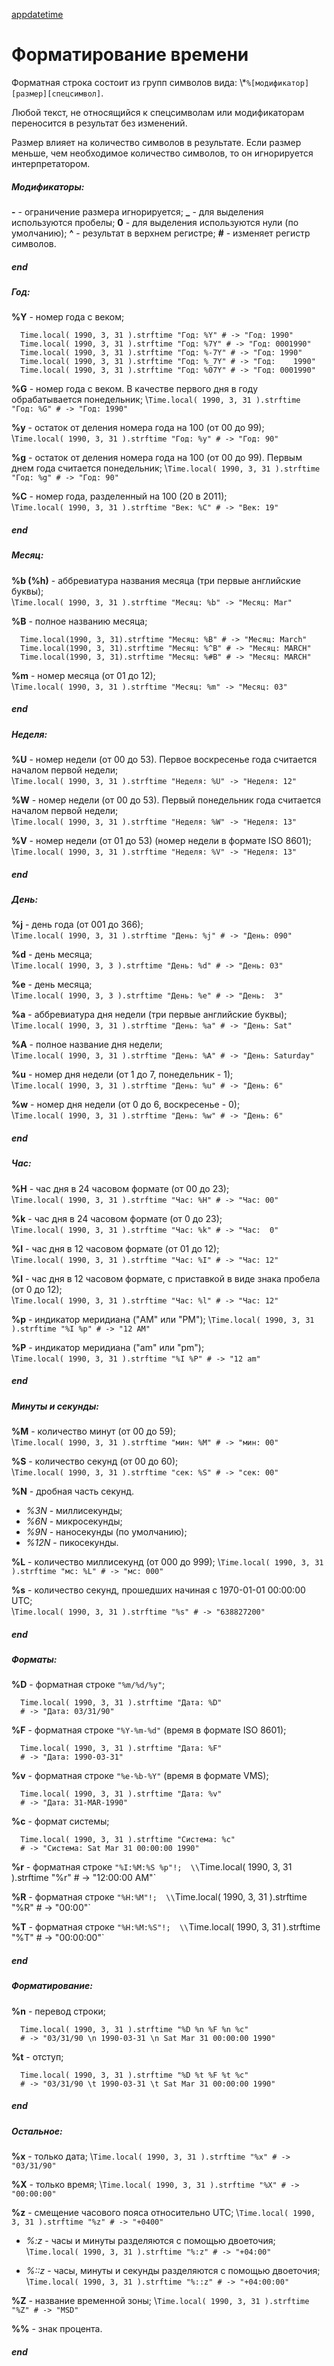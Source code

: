 [appdatetime]()
# Форматирование времени

Форматная строка состоит из групп символов вида:
\\*`%[модификатор][размер][спецсимвол]`. 

Любой текст, не относящийся к спецсимволам или модификаторам переносится в результат без изменений. 

Размер влияет на количество символов в результате. Если размер меньше, чем необходимое количество символов, то он игнорируется интерпретатором.

##### Модификаторы:
**-** - ограничение размера игнорируется;
**_** - для выделения используются пробелы;
**0** - для выделения используются нули (по умолчанию);
**^** - результат в верхнем регистре;
**#** - изменяет регистр символов.
##### end

##### Год:
**%Y** - номер года с веком;  
```
  Time.local( 1990, 3, 31 ).strftime "Год: %Y" # -> "Год: 1990"
  Time.local( 1990, 3, 31 ).strftime "Год: %7Y" # -> "Год: 0001990"
  Time.local( 1990, 3, 31 ).strftime "Год: %-7Y" # -> "Год: 1990" 
  Time.local( 1990, 3, 31 ).strftime "Год: %_7Y" # -> "Год:    1990" 
  Time.local( 1990, 3, 31 ).strftime "Год: %07Y" # -> "Год: 0001990"
```
     
**%G** - номер года с веком. В качестве первого дня в году обрабатывается понедельник; 
\\`Time.local( 1990, 3, 31 ).strftime "Год: %G" # -> "Год: 1990"`
    
**%y** - остаток от деления номера года на 100 (от 00 до 99);  
\\`Time.local( 1990, 3, 31 ).strftime "Год: %y" # -> "Год: 90"`
    
**%g** - остаток от деления номера года на 100 (от 00 до 99). Первым днем года считается понедельник; 
\\`Time.local( 1990, 3, 31 ).strftime "Год: %g" # -> "Год: 90"`
    
**%C** - номер года, разделенный на 100 (20 в 2011);  
\\`Time.local( 1990, 3, 31 ).strftime "Век: %C" # -> "Век: 19"`
##### end

##### Месяц:
**%b (%h)** - аббревиатура названия месяца (три первые английские буквы);   
\\`Time.local( 1990, 3, 31 ).strftime "Месяц: %b" -> "Месяц: Mar"`    
  
**%B** - полное названию месяца;
```
  Time.local(1990, 3, 31).strftime "Месяц: %B" # -> "Месяц: March"
  Time.local(1990, 3, 31).strftime "Месяц: %^B" # -> "Месяц: MARCH"
  Time.local(1990, 3, 31).strftime "Месяц: %#B" # -> "Месяц: MARCH"
```
   
**%m** - номер месяца (от 01 до 12);  
\\`Time.local( 1990, 3, 31 ).strftime "Месяц: %m" -> "Месяц: 03"`
##### end

##### Неделя:
**%U** - номер недели (от 00 до 53). Первое воскресенье года считается началом первой недели;  
\\`Time.local( 1990, 3, 31 ).strftime "Неделя: %U" -> "Неделя: 12"`
   
**%W** - номер недели (от 00 до 53). Первый понедельник года считается началом первой недели;  
\\`Time.local( 1990, 3, 31 ).strftime "Неделя: %W" -> "Неделя: 13"` 
   
**%V** - номер недели (от 01 до 53) (номер недели в формате ISO 8601);  
\\`Time.local( 1990, 3, 31 ).strftime "Неделя: %V" -> "Неделя: 13"` 
##### end

##### День:
**%j** - день года (от 001 до 366);  
\\`Time.local( 1990, 3, 31 ).strftime "День: %j" # -> "День: 090"`
   
**%d** - день месяца;  
\\`Time.local( 1990, 3, 3 ).strftime "День: %d" # -> "День: 03"`
   
**%e** - день месяца;  
\\`Time.local( 1990, 3, 3 ).strftime "День: %e" # -> "День:  3"`
   
**%a** - аббревиатура дня недели (три первые английские буквы);  
\\`Time.local( 1990, 3, 31 ).strftime "День: %a" # -> "День: Sat"`
   
**%A** - полное название дня недели;  
\\`Time.local( 1990, 3, 31 ).strftime "День: %A" # -> "День: Saturday"`
   
**%u** - номер дня недели (от 1 до 7, понедельник - 1);  
\\`Time.local( 1990, 3, 31 ).strftime "День: %u" # -> "День: 6"`
   
**%w** - номер дня недели (от 0 до 6, воскресенье - 0);  
\\`Time.local( 1990, 3, 31 ).strftime "День: %w" # -> "День: 6"`
##### end

##### Час:
**%H** - час дня в 24 часовом формате (от 00 до 23);  
\\`Time.local( 1990, 3, 31 ).strftime "Час: %H" # -> "Час: 00"`    
   
**%k** - час дня в 24 часовом формате (от 0 до 23);  
\\`Time.local( 1990, 3, 31 ).strftime "Час: %k" # -> "Час:  0"`    
   
**%I** - час дня в 12 часовом формате (от 01 до 12);  
\\`Time.local( 1990, 3, 31 ).strftime "Час: %I" # -> "Час: 12"`    
   
**%l** - час дня в 12 часовом формате, с приставкой в виде знака пробела (от 0 до 12);  
\\`Time.local( 1990, 3, 31 ).strftime "Час: %l" # -> "Час: 12"`   
   
**%p** - индикатор меридиана ("AM" или "PM"); 
\\`Time.local( 1990, 3, 31 ).strftime "%I %p" # -> "12 AM"`    
   
**%P** - индикатор меридиана ("am" или "pm");  
\\`Time.local( 1990, 3, 31 ).strftime "%I %P" # -> "12 am"`   
##### end

##### Минуты и секунды:
**%M** - количество минут (от 00 до 59);  
\\`Time.local( 1990, 3, 31 ).strftime "мин: %M" # -> "мин: 00"`    
   
**%S** - количество секунд (от 00 до 60);  
\\`Time.local( 1990, 3, 31 ).strftime "сек: %S" # -> "сек: 00"`    
   
**%N** - дробная часть секунд.

+  _%3N_ - миллисекунды;
+  _%6N_ - микросекунды;
+  _%9N_ - наносекунды (по умолчанию);
+  _%12N_ - пикосекунды.
  
**%L** - количество миллисекунд (от 000 до 999); 
\\`Time.local( 1990, 3, 31 ).strftime "мс: %L" # -> "мс: 000"`    
   
**%s** - количество секунд, прошедших начиная с 1970-01-01 00:00:00 UTC;  
\\`Time.local( 1990, 3, 31 ).strftime "%s" # -> "638827200"`   
##### end
  
##### Форматы:
**%D** - форматная строке `"%m/%d/%y"`;
```
  Time.local( 1990, 3, 31 ).strftime "Дата: %D"
  # -> "Дата: 03/31/90"
```
     
**%F** - форматная строке `"%Y-%m-%d"` (время в формате ISO 8601); 
```
  Time.local( 1990, 3, 31 ).strftime "Дата: %F"
  # -> "Дата: 1990-03-31"
```   
   
**%v** - форматная строке `"%e-%b-%Y"` (время в формате VMS); 
```
  Time.local( 1990, 3, 31 ).strftime "Дата: %v"
  # -> "Дата: 31-MAR-1990"
``` 
   
**%c** - формат системы;
```
  Time.local( 1990, 3, 31 ).strftime "Система: %c"
  # -> "Система: Sat Mar 31 00:00:00 1990"
```
   
**%r** - форматная строке `"%I:%M:%S %p"!; 
\\`Time.local( 1990, 3, 31 ).strftime "%r" # -> "12:00:00 AM"`
   
**%R** - форматная строке `"%H:%M"!; 
\\`Time.local( 1990, 3, 31 ).strftime "%R" # -> "00:00"`
   
**%T** - форматная строке `"%H:%M:%S"!; 
\\`Time.local( 1990, 3, 31 ).strftime "%T" # -> "00:00:00"`
##### end

##### Форматирование:
**%n** - перевод строки;
```
  Time.local( 1990, 3, 31 ).strftime "%D %n %F %n %c"
  # -> "03/31/90 \n 1990-03-31 \n Sat Mar 31 00:00:00 1990"
```   
   
**%t** - отступ;
```
  Time.local( 1990, 3, 31 ).strftime "%D %t %F %t %c"
  # -> "03/31/90 \t 1990-03-31 \t Sat Mar 31 00:00:00 1990"
```  
##### end

##### Остальное:
**%x** - только дата; 
\\`Time.local( 1990, 3, 31 ).strftime "%x" # -> "03/31/90"`    
   
**%X** - только время; 
\\`Time.local( 1990, 3, 31 ).strftime "%X" # -> "00:00:00"`    
   
**%z** - смещение часового пояса относительно UTC; 
\\`Time.local( 1990, 3, 31 ).strftime "%z" # -> "+0400"`

+ _%:z_ - часы и минуты разделяются с помощью двоеточия;
\\`Time.local( 1990, 3, 31 ).strftime "%:z" # -> "+04:00"`

+ _%::z_ - часы, минуты и секунды разделяются с помощью двоеточия;
\\`Time.local( 1990, 3, 31 ).strftime "%::z" # -> "+04:00:00"`
  
**%Z** - название временной зоны; 
\\`Time.local( 1990, 3, 31 ).strftime "%Z" # -> "MSD"`
   
**%%** - знак процента.
##### end